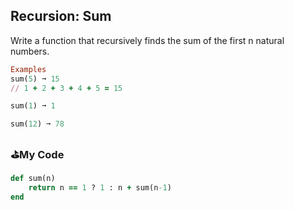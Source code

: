 ## Recursion: Sum
Write a function that recursively finds the sum of the first n natural numbers.
```ruby
Examples
sum(5) ➞ 15
// 1 + 2 + 3 + 4 + 5 = 15

sum(1) ➞ 1

sum(12) ➞ 78
```
### :golf:My Code
```ruby
def sum(n)
	return n == 1 ? 1 : n + sum(n-1)
end
```
